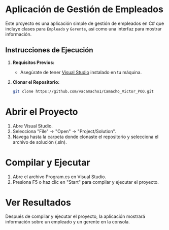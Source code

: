 # Aplicación de Gestión de Empleados

Este proyecto es una aplicación simple de gestión de empleados en C# que incluye clases para `Empleado` y `Gerente`, así como una interfaz para mostrar información.

## Instrucciones de Ejecución

1. **Requisitos Previos:**
   - Asegúrate de tener [Visual Studio](https://visualstudio.microsoft.com/) instalado en tu máquina.

2. **Clonar el Repositorio:**
   ```bash
   git clone https://github.com/vacamacho1/Camacho_Victor_POO.git
   
# Abrir el Proyecto

1. Abre Visual Studio.
2. Selecciona "File" -> "Open" -> "Project/Solution".
3. Navega hasta la carpeta donde clonaste el repositorio y selecciona el archivo de solución (.sln).

# Compilar y Ejecutar

1. Abre el archivo Program.cs en Visual Studio.
2. Presiona F5 o haz clic en "Start" para compilar y ejecutar el proyecto.

# Ver Resultados

Después de compilar y ejecutar el proyecto, la aplicación mostrará información sobre un empleado y un gerente en la consola.
